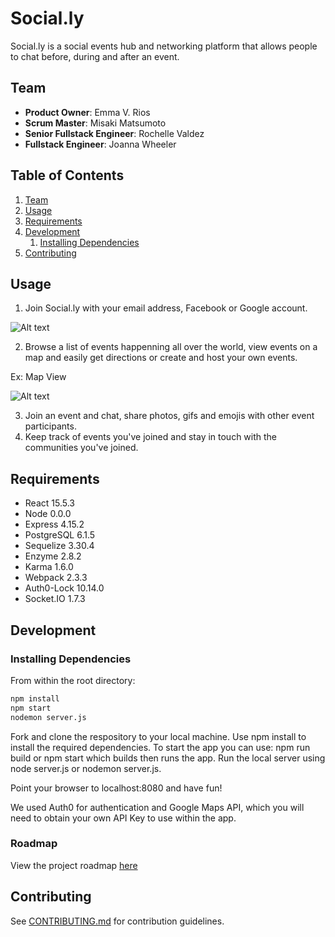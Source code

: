 # Social.ly

Social.ly is a social events hub and networking platform that allows people to chat before, during and after an event.

## Team

  - __Product Owner__: Emma V. Rios
  - __Scrum Master__: Misaki Matsumoto
  - __Senior Fullstack Engineer__: Rochelle Valdez
  - __Fullstack Engineer__: Joanna Wheeler

## Table of Contents

1. [Team](#team)
1. [Usage](#Usage)
1. [Requirements](#requirements)
1. [Development](#development)
    1. [Installing Dependencies](#installing-dependencies)
1. [Contributing](#contributing)

## Usage

1) Join Social.ly with your email address, Facebook or Google account.

![Alt text](https://im.ezgif.com/tmp/ezgif-1-e46972cec9.gif "Login")


2) Browse a list of events happenning all over the world, view events on a map and easily get directions or create and host your own events.

Ex: Map View

![Alt text](https://im.ezgif.com/tmp/ezgif-1-2dc1945e9a.gif  "Mapview")



3) Join an event and chat, share photos, gifs and emojis with other event participants.
4) Keep track of events you've joined and stay in touch with the communities you've joined.

## Requirements

- React 15.5.3
- Node 0.0.0
- Express 4.15.2
- PostgreSQL 6.1.5
- Sequelize 3.30.4
- Enzyme 2.8.2
- Karma 1.6.0
- Webpack 2.3.3
- Auth0-Lock 10.14.0
- Socket.IO 1.7.3

## Development

### Installing Dependencies

From within the root directory:

```sh
npm install
npm start
nodemon server.js
```

Fork and clone the respository to your local machine. Use npm install to install the required dependencies. To start the app you can use: npm run build or npm start which builds then runs the app. Run the local server using node server.js or nodemon server.js.

Point your browser to localhost:8080 and have fun!

We used Auth0 for authentication and Google Maps API, which you will need to obtain your own API Key to use within the app.

### Roadmap

View the project roadmap [here](https://github.com/merj4/merj/issues)

## Contributing

See [CONTRIBUTING.md](CONTRIBUTING.md) for contribution guidelines.